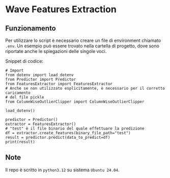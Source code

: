# Wave Features Extraction

## Funzionamento

Per utilizzare lo script è necessario creare un file di environment chiamato 
`.env`. Un esempio può essere trovato nella cartella di progetto, dove sono
riportate anche le spiegazioni delle singole voci.

Snippet di codice:
```
# Import
from dotenv import load_dotenv
from Predictor import Predictor
from FeaturesExtractor import FeaturesExtractor
# Anche se non utilizzato esplicitamente, è necessario per il corretto caricamento
# del file pickle
from ColumnWiseOutlierClipper import ColumnWiseOutlierClipper

load_dotenv()

predictor = Predictor()
extractor = FeaturesExtractor()
# "test" è il file binario del quale effettuare la predizione
df = extractor.create_features(binary_file_path="test")
result = predictor.predict(data_to_predict=df)
print(result)
```

## Note
Il repo è scritto in `python3.12` su sistema `Ubuntu 24.04`.